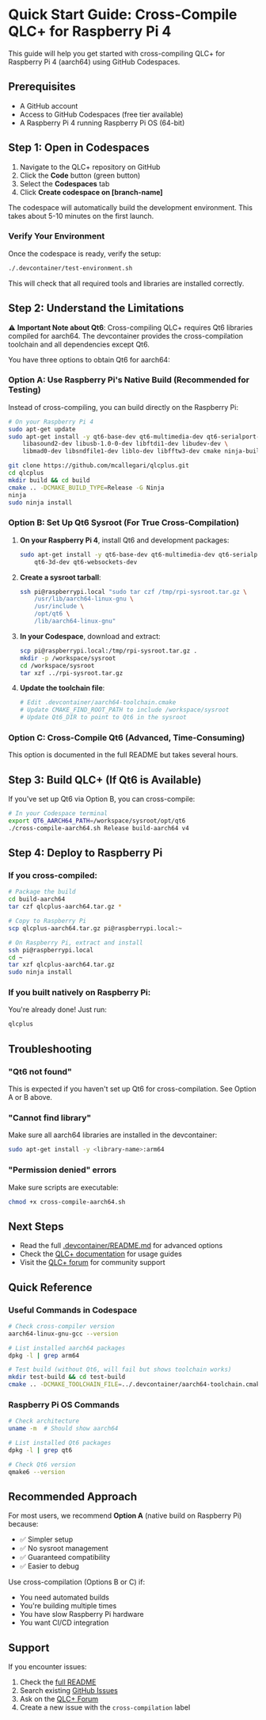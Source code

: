 # Quick Start Guide: Cross-Compile QLC+ for Raspberry Pi 4

This guide will help you get started with cross-compiling QLC+ for Raspberry Pi 4 (aarch64) using GitHub Codespaces.

## Prerequisites

- A GitHub account
- Access to GitHub Codespaces (free tier available)
- A Raspberry Pi 4 running Raspberry Pi OS (64-bit)

## Step 1: Open in Codespaces

1. Navigate to the QLC+ repository on GitHub
2. Click the **Code** button (green button)
3. Select the **Codespaces** tab
4. Click **Create codespace on [branch-name]**

The codespace will automatically build the development environment. This takes about 5-10 minutes on the first launch.

### Verify Your Environment

Once the codespace is ready, verify the setup:

```bash
./.devcontainer/test-environment.sh
```

This will check that all required tools and libraries are installed correctly.

## Step 2: Understand the Limitations

⚠️ **Important Note about Qt6**: Cross-compiling QLC+ requires Qt6 libraries compiled for aarch64. The devcontainer provides the cross-compilation toolchain and all dependencies except Qt6.

You have three options to obtain Qt6 for aarch64:

### Option A: Use Raspberry Pi's Native Build (Recommended for Testing)

Instead of cross-compiling, you can build directly on the Raspberry Pi:

```bash
# On your Raspberry Pi 4
sudo apt-get update
sudo apt-get install -y qt6-base-dev qt6-multimedia-dev qt6-serialport-dev \
    libasound2-dev libusb-1.0-0-dev libftdi1-dev libudev-dev \
    libmad0-dev libsndfile1-dev liblo-dev libfftw3-dev cmake ninja-build

git clone https://github.com/mcallegari/qlcplus.git
cd qlcplus
mkdir build && cd build
cmake .. -DCMAKE_BUILD_TYPE=Release -G Ninja
ninja
sudo ninja install
```

### Option B: Set Up Qt6 Sysroot (For True Cross-Compilation)

1. **On your Raspberry Pi 4**, install Qt6 and development packages:
   ```bash
   sudo apt-get install -y qt6-base-dev qt6-multimedia-dev qt6-serialport-dev \
       qt6-3d-dev qt6-websockets-dev
   ```

2. **Create a sysroot tarball**:
   ```bash
   ssh pi@raspberrypi.local "sudo tar czf /tmp/rpi-sysroot.tar.gz \
       /usr/lib/aarch64-linux-gnu \
       /usr/include \
       /opt/qt6 \
       /lib/aarch64-linux-gnu"
   ```

3. **In your Codespace**, download and extract:
   ```bash
   scp pi@raspberrypi.local:/tmp/rpi-sysroot.tar.gz .
   mkdir -p /workspace/sysroot
   cd /workspace/sysroot
   tar xzf ../rpi-sysroot.tar.gz
   ```

4. **Update the toolchain file**:
   ```bash
   # Edit .devcontainer/aarch64-toolchain.cmake
   # Update CMAKE_FIND_ROOT_PATH to include /workspace/sysroot
   # Update Qt6_DIR to point to Qt6 in the sysroot
   ```

### Option C: Cross-Compile Qt6 (Advanced, Time-Consuming)

This option is documented in the full README but takes several hours.

## Step 3: Build QLC+ (If Qt6 is Available)

If you've set up Qt6 via Option B, you can cross-compile:

```bash
# In your Codespace terminal
export QT6_AARCH64_PATH=/workspace/sysroot/opt/qt6
./cross-compile-aarch64.sh Release build-aarch64 v4
```

## Step 4: Deploy to Raspberry Pi

### If you cross-compiled:

```bash
# Package the build
cd build-aarch64
tar czf qlcplus-aarch64.tar.gz *

# Copy to Raspberry Pi
scp qlcplus-aarch64.tar.gz pi@raspberrypi.local:~

# On Raspberry Pi, extract and install
ssh pi@raspberrypi.local
cd ~
tar xzf qlcplus-aarch64.tar.gz
sudo ninja install
```

### If you built natively on Raspberry Pi:

You're already done! Just run:
```bash
qlcplus
```

## Troubleshooting

### "Qt6 not found"

This is expected if you haven't set up Qt6 for cross-compilation. See Option A or B above.

### "Cannot find library"

Make sure all aarch64 libraries are installed in the devcontainer:
```bash
sudo apt-get install -y <library-name>:arm64
```

### "Permission denied" errors

Make sure scripts are executable:
```bash
chmod +x cross-compile-aarch64.sh
```

## Next Steps

- Read the full [.devcontainer/README.md](.devcontainer/README.md) for advanced options
- Check the [QLC+ documentation](https://docs.qlcplus.org/) for usage guides
- Visit the [QLC+ forum](https://www.qlcplus.org/forum/) for community support

## Quick Reference

### Useful Commands in Codespace

```bash
# Check cross-compiler version
aarch64-linux-gnu-gcc --version

# List installed aarch64 packages
dpkg -l | grep arm64

# Test build (without Qt6, will fail but shows toolchain works)
mkdir test-build && cd test-build
cmake .. -DCMAKE_TOOLCHAIN_FILE=../.devcontainer/aarch64-toolchain.cmake
```

### Raspberry Pi OS Commands

```bash
# Check architecture
uname -m  # Should show aarch64

# List installed Qt6 packages
dpkg -l | grep qt6

# Check Qt6 version
qmake6 --version
```

## Recommended Approach

For most users, we recommend **Option A** (native build on Raspberry Pi) because:
- ✅ Simpler setup
- ✅ No sysroot management
- ✅ Guaranteed compatibility
- ✅ Easier to debug

Use cross-compilation (Options B or C) if:
- You need automated builds
- You're building multiple times
- You have slow Raspberry Pi hardware
- You want CI/CD integration

## Support

If you encounter issues:
1. Check the [full README](.devcontainer/README.md)
2. Search existing [GitHub Issues](https://github.com/mcallegari/qlcplus/issues)
3. Ask on the [QLC+ Forum](https://www.qlcplus.org/forum/)
4. Create a new issue with the `cross-compilation` label
